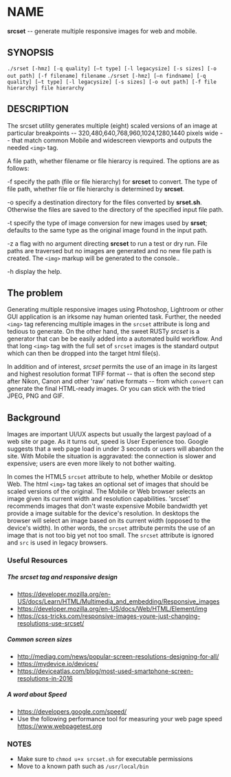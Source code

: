 # NAME

**srcset** -- generate multiple responsive images for web and mobile.

## SYNOPSIS

`./srset [-hmz] [-q quality] [—t type] [-l legacysize] [-s sizes] [-o out path] [-f filename] filename`
`./srset [-hmz] [—n findname] [-q quality] [—t type] [-l legacysize] [-s sizes] [-o out path] [-f file hierarchy] file hierarchy`

## DESCRIPTION

The srcset utility generates multiple (eight) scaled versions of an image at particular breakpoints -- 320,480,640,768,960,1024,1280,1440 pixels wide -- that match common Mobile and widescreen viewports and outputs the needed `<img>` tag.

A file path, whether filename or file hierarcy is required. The options are as follows:

-f  specify the path (file or file hierarchy) for **srcset** to convert. The type of file path, whether file or file hierarchy is determined by **srcset**.

-o  specify a destination directory for the files converted by **srset.sh**. Otherwise the files are saved to the directory of the specified input file path.

-t   specify the type of image conversion for new images used by **srset**; defaults to the same type as the original image found in the input path.

-z   a flag with no argument directing **srcset** to run a test or dry run. File paths are traversed but no images are generated and no new file path is created. The `<img>` markup will be generated to the console..

-h   display the help.

## The problem

Generating multiple responsive images using Photoshop, Lightroom or other GUI application is an irksome nay human oriented task. Further, the needed `<img>` tag referencing multiple images in the `srcset` attribute is long and tedious to generate. On the other hand, the sweet RUSTy *srcset* is a generator that can be be easily added into a automated build workflow. And that long `<img>` tag with the full set of `srcset` images is the standard output which can then be dropped into the target html file(s).

In addition and of interest, *srcset* permits the use of an image in its largest and highest resolution format TIFF format -- that is often the second step after Nikon, Canon and other 'raw' native formats -- from which `convert` can generate the final HTML-ready images. Or you can stick with the tried JPEG, PNG and GIF.

## Background

Images are important UI/UX aspects but usually the largest payload of a web site or page. As it turns out, speed is User Experience too. Google suggests that a web page load in under 3 seconds or users will abandon the site. With Mobile the situation is aggravated: the connection is slower and expensive; users are even more likely to not bother waiting.

In comes the HTML5 `srcset` attribute to help, whether Mobile or desktop Web. The html `<img>` tag takes an optional set of images that should be scaled versions of the original. The Mobile or Web browser selects an image given its current width and resolution capabilities. 'srcset' recommends images that don't waste expensive Mobile bandwidth yet provide a image suitable for the device's resolution. In desktops the browser will select an image based on its current width (opposed to the device's width). In other words, the `srcset` attribute permits the use of an image that is not too big yet not too small. The `srcset` attribute is ignored and `src` is used in legacy browsers.


### Useful Resources

##### The srcset tag and responsive design

- https://developer.mozilla.org/en-US/docs/Learn/HTML/Multimedia_and_embedding/Responsive_images
- https://developer.mozilla.org/en-US/docs/Web/HTML/Element/img
- https://css-tricks.com/responsive-images-youre-just-changing-resolutions-use-srcset/

##### Common screen sizes

- http://mediag.com/news/popular-screen-resolutions-designing-for-all/
- https://mydevice.io/devices/
- https://deviceatlas.com/blog/most-used-smartphone-screen-resolutions-in-2016

##### A word about Speed

- https://developers.google.com/speed/
- Use the following performance tool for measuring your web page speed https://www.webpagetest.org

### NOTES

- Make sure to `chmod u+x srcset.sh` for executable permissions
- Move to a known path such as `/usr/local/bin`
